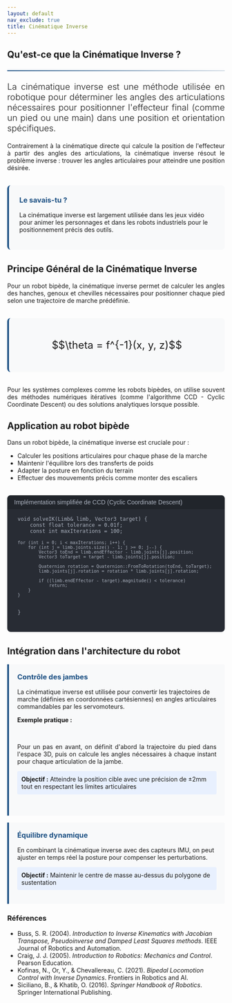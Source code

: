 ```yaml
---
layout: default
nav_exclude: true
title: Cinématique Inverse
---
```


<!-- KaTeX CDN -->
<link rel="stylesheet" href="https://cdn.jsdelivr.net/npm/katex@0.16.8/dist/katex.min.css">
<script defer src="https://cdn.jsdelivr.net/npm/katex@0.16.8/dist/katex.min.js"></script>
<script defer src="https://cdn.jsdelivr.net/npm/katex@0.16.8/dist/contrib/auto-render.min.js"
    onload="renderMathInElement(document.body);"></script>

<style>
:root {
    --primary-color: rgb(28, 80, 131);
    --secondary-color: rgb(28, 80, 131);
    --accent-color: rgb(28, 80, 131);
}

.fourier-container {
    max-width: 1200px;
    margin: 0 auto;
    padding: 20px;
}

.math-equation {
    font-size: 1.5rem;
    text-align: center;
    margin: 2rem 0;
    padding: 1.5rem;
    background-color: #f8f9fa;
    border-radius: 8px;
    border-left: 4px solid var(--primary-color);
}

.diagram-container {
    background-color: white;
    padding: 2rem;
    border-radius: 10px;
    box-shadow: 0 5px 15px rgba(0,0,0,0.1);
    margin: 2rem 0;
    text-align: center;
}

.did-you-know {
    background-color: #f8f9fa;
    border-left: 4px solid var(--primary-color);
    border-radius: 8px;
    padding: 1.5rem;
    margin: 2rem 0;
}

.application-card {
    background: #f8f9fa;
    border-left: 4px solid rgb(28, 80, 131);
    padding: 1.2rem;
    border-radius: 0 4px 4px 0;
    margin-bottom: 1rem;
}

.application-card h3 {
    margin-top: 0;
    color: rgb(28, 80, 131);
}

.goal {
    background: #e8f0fe;
    padding: 0.6rem;
    border-radius: 4px;
    margin: 0.8rem 0;
}

.goal .label {
    font-weight: bold;
    color: var(white);
}

.note {
    font-size: 0.9em;
    color: #666;
    margin-top: 0.8rem;
}

.did-you-know h3 {
    color: var(--primary-color);
    margin-top: 0;
}

.justified-text {
    text-align: justify;
}

.code-container {
    background-color: #282c34;
    color: #abb2bf;
    border-radius: 8px;
    padding: 1.5rem;
    font-family: 'Consolas', 'Monaco', monospace;
    margin: 2rem 0;
    position: relative;
    overflow-x: auto;
}

.code-header {
    background-color: #21252b;
    padding: 0.5rem 1rem;
    border-radius: 8px 8px 0 0;
    margin: -1.5rem -1.5rem 1rem -1.5rem;
    display: flex;
    justify-content: space-between;
    align-items: center;
    color: #abb2bf;
    font-family: sans-serif;
}

.code-header button {
    background: none;
    border: none;
    color: inherit;
    cursor: pointer;
    font-size: 1rem;
}

.code-header button:hover {
    color: white;
}

pre {
    margin: 0;
    white-space: pre-wrap;
    word-wrap: break-word;
}

code {
    font-family: 'Consolas', 'Monaco', monospace;
}

.img-fluid {
    max-width: 100%;
    height: auto;
}

.text-muted {
    color: #6c757d;
}

.lead {
    font-size: 1.25rem;
    font-weight: 300;
}

hr {
    border: none;
    height: 2px;
    background: linear-gradient(90deg, var(--primary-color), rgba(28, 80, 131, 0.2));
    margin: 1.5rem 0;
}
</style>

<div class="kalman-container">
    <!-- Introduction -->
    <section id="introduction">
        <h2>Qu'est-ce que la Cinématique Inverse ?</h2>
        <hr>
        <p class="lead justified-text">
            La cinématique inverse est une méthode utilisée en robotique pour déterminer les angles des articulations nécessaires pour positionner l'effecteur final (comme un pied ou une main) dans une position et orientation spécifiques.
        </p>
        <p class="justified-text">
            Contrairement à la cinématique directe qui calcule la position de l'effecteur à partir des angles des articulations, la cinématique inverse résout le problème inverse : trouver les angles articulaires pour atteindre une position désirée.
        </p>
        <div class="did-you-know">
            <h3>Le savais-tu ?</h3>
            <p>
                La cinématique inverse est largement utilisée dans les jeux vidéo pour animer les personnages et dans les robots industriels pour le positionnement précis des outils.
            </p>
        </div>
    </section>
    <!-- Principe Général -->
    <section id="principe">
        <h2>Principe Général de la Cinématique Inverse</h2>
        <p class="justified-text">
            Pour un robot bipède, la cinématique inverse permet de calculer les angles des hanches, genoux et chevilles nécessaires pour positionner chaque pied selon une trajectoire de marche prédéfinie.
        </p>
        <div class="math-equation">
            <p>$$\theta = f^{-1}(x, y, z)$$</p>
        </div>
        <p class="justified-text">
            Pour les systèmes complexes comme les robots bipèdes, on utilise souvent des méthodes numériques itératives (comme l'algorithme CCD - Cyclic Coordinate Descent) ou des solutions analytiques lorsque possible.
        </p>
    </section>
    <!-- Application au projet -->
    <section id="application_projet">
        <h2>Application au robot bipède</h2>
        <p class="justified-text">
            Dans un robot bipède, la cinématique inverse est cruciale pour :
            <ul>
                <li>Calculer les positions articulaires pour chaque phase de la marche</li>
                <li>Maintenir l'équilibre lors des transferts de poids</li>
                <li>Adapter la posture en fonction du terrain</li>
                <li>Effectuer des mouvements précis comme monter des escaliers</li>
            </ul>
        </p>
    </section>
    <div class="code-container">
        <div class="code-header">
            <span>Implémentation simplifiée de CCD (Cyclic Coordinate Descent)</span>
        </div>
        <pre><code>void solveIK(Limb& limb, Vector3 target) {
    const float tolerance = 0.01f;
    const int maxIterations = 100;
    
    for (int i = 0; i < maxIterations; i++) {
        for (int j = limb.joints.size() - 1; j >= 0; j--) {
            Vector3 toEnd = limb.endEffector - limb.joints[j].position;
            Vector3 toTarget = target - limb.joints[j].position;
            
            Quaternion rotation = Quaternion::FromToRotation(toEnd, toTarget);
            limb.joints[j].rotation = rotation * limb.joints[j].rotation;
            
            if ((limb.endEffector - target).magnitude() < tolerance)
                return;
        }
    }
}</code></pre>
    </div>
    <h2>Intégration dans l'architecture du robot</h2>
    <div class="pid-application">
        <div class="application-card">
            <h3>Contrôle des jambes</h3>
            <p>La cinématique inverse est utilisée pour convertir les trajectoires de marche (définies en coordonnées cartésiennes) en angles articulaires commandables par les servomoteurs.</p>
            <p style="text-align: justify;"><strong>Exemple pratique :</strong></p>            
                <p style="text-align: justify;">Pour un pas en avant, on définit d'abord la trajectoire du pied dans l'espace 3D, puis on calcule les angles nécessaires à chaque instant pour chaque articulation de la jambe.</p>
            <div class="goal">
                <span class="label">Objectif :</span> Atteindre la position cible avec une précision de ±2mm tout en respectant les limites articulaires
            </div>        
        </div>
        <div class="application-card">
            <h3>Équilibre dynamique</h3>
            <p>En combinant la cinématique inverse avec des capteurs IMU, on peut ajuster en temps réel la posture pour compenser les perturbations.</p>
            <div class="goal">
                <span class="label">Objectif :</span> Maintenir le centre de masse au-dessus du polygone de sustentation
            </div>
        </div>
    </div>
</div>

<h3>Références</h3>
<ul>
  <li>Buss, S. R. (2004). <cite>Introduction to Inverse Kinematics with Jacobian Transpose, Pseudoinverse and Damped Least Squares methods</cite>. IEEE Journal of Robotics and Automation.</li>
  <li>Craig, J. J. (2005). <cite>Introduction to Robotics: Mechanics and Control</cite>. Pearson Education.</li>
  <li>Kofinas, N., Or, Y., & Chevallereau, C. (2021). <cite>Bipedal Locomotion Control with Inverse Dynamics</cite>. Frontiers in Robotics and AI.</li>
  <li>Siciliano, B., & Khatib, O. (2016). <cite>Springer Handbook of Robotics</cite>. Springer International Publishing.</li>
</ul>